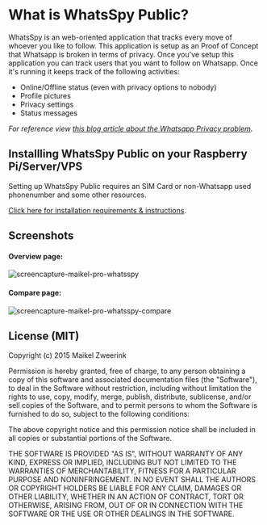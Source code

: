 # What is WhatsSpy Public?

WhatsSpy is an web-oriented application that tracks every move of whoever you like to follow. This application is setup as an Proof of Concept that Whatsapp is broken in terms of privacy. Once you've setup this application you can track users that you want to follow on Whatsapp. Once it's running it keeps track of the following activities:

* Online/Offline status (even with privacy options to nobody)
* Profile pictures
* Privacy settings
* Status messages

*For reference view [this blog article about the Whatsapp Privacy problem](https://maikel.pro/blog/en-whatsapp-privacy-options-are-illusions/).*

## Installling WhatsSpy Public on your Raspberry Pi/Server/VPS

Setting up WhatsSpy Public requires an SIM Card or non-Whatsapp used phonenumber and some other resources. 

[Click here for installation requirements & instructions](getting-started).

## Screenshots
#### Overview page:
![screencapture-maikel-pro-whatsspy](https://gitlab.maikel.pro/uploads/maikeldus/WhatsSpy-Public/3252b4b488/screencapture-maikel-pro-whatsspy.png)

#### Compare page:
![screencapture-maikel-pro-whatsspy-compare](https://gitlab.maikel.pro/uploads/maikeldus/WhatsSpy-Public/c92d1328fd/screencapture-maikel-pro-whatsspy-compare.png)


## License (MIT)

Copyright (c) 2015 Maikel Zweerink

Permission is hereby granted, free of charge, to any person obtaining a copy of this software and associated documentation files (the "Software"), to deal in the Software without restriction, including without limitation the rights to use, copy, modify, merge, publish, distribute, sublicense, and/or sell copies of the Software, and to permit persons to whom the Software is furnished to do so, subject to the following conditions:

The above copyright notice and this permission notice shall be included in all copies or substantial portions of the Software.

THE SOFTWARE IS PROVIDED "AS IS", WITHOUT WARRANTY OF ANY KIND, EXPRESS OR IMPLIED, INCLUDING BUT NOT LIMITED TO THE WARRANTIES OF MERCHANTABILITY, FITNESS FOR A PARTICULAR PURPOSE AND NONINFRINGEMENT. IN NO EVENT SHALL THE AUTHORS OR COPYRIGHT HOLDERS BE LIABLE FOR ANY CLAIM, DAMAGES OR OTHER LIABILITY, WHETHER IN AN ACTION OF CONTRACT, TORT OR OTHERWISE, ARISING FROM, OUT OF OR IN CONNECTION WITH THE SOFTWARE OR THE USE OR OTHER DEALINGS IN THE SOFTWARE.
